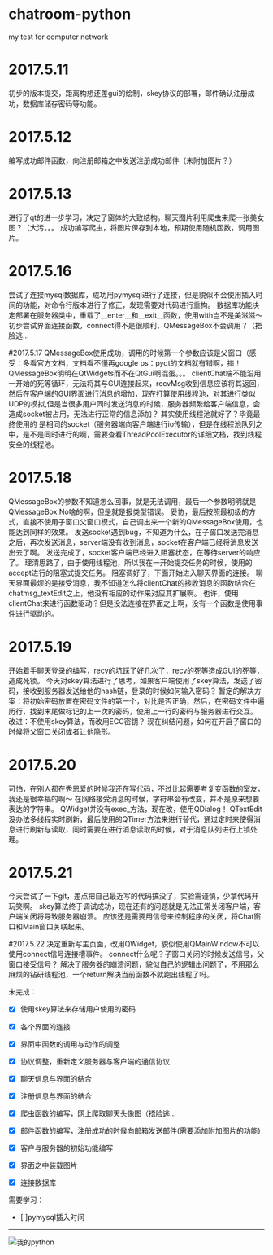 ﻿# chatroom-python
my test for computer network

# 2017.5.11
初步的版本提交，距离构想还差gui的绘制，skey协议的部署，邮件确认注册成功，数据库储存密码等功能。

# 2017.5.12
编写成功邮件函数，向注册邮箱之中发送注册成功邮件（未附加图片？）

# 2017.5.13
进行了qt的进一步学习，决定了窗体的大致结构。聊天图片利用爬虫来爬一张美女图？（大污。。。
成功编写爬虫，将图片保存到本地，预期使用随机函数，调用图片。

# 2017.5.16
尝试了连接mysql数据库，成功用pymysql进行了连接，但是貌似不会使用插入时间的功能，对命令行版本进行了修正，发现需要对代码进行重构。
数据库功能决定部署在服务器类中，重载了__enter__和__exit__函数，使用with岂不是美滋滋～
初步尝试界面连接函数，connect得不是很顺利，QMessageBox不会调用？（捂脸逃...

#2017.5.17
QMessageBox使用成功，调用的时候第一个参数应该是父窗口（感受：多看官方文档，文档看不懂再google
ps：pyqt的文档就有错啊，摔！QMessageBox明明在QtWidgets而不在QtGui啊混蛋。。。
clientChat端不能沿用一开始的死等循环，无法将其与GUI连接起来，recvMsg收到信息应该将其返回，然后在客户端的GUI界面进行消息的增加，现在打算使用线程池，对其进行类似UDP的模拟,但是当很多用户同时发送消息的时候，服务器频繁给客户端信息，会造成socket被占用，无法进行正常的信息添加？
其实使用线程池就好了？毕竟最终使用的	是相同的socket（服务器端向客户端进行io传输），但是在线程池队列之中，是不是同时进行的啊，需要查看ThreadPoolExecutor的详细文档，找到线程安全的线程池。

# 2017.5.18
QMessageBox的参数不知道怎么回事，就是无法调用，最后一个参数明明就是QMessageBox.No啥的啊，但是就是报类型错误。
妥协，最后按照最初级的方式，直接不使用子窗口父窗口模式，自己调出来一个新的QMessageBox使用，也能达到同样的效果。
发送socket遇到bug，不知道为什么，在子窗口发送完消息之后，再次发送消息，server端没有收到消息，socket在客户端已经将消息发送出去了啊。
发送完成了，socket客户端已经进入阻塞状态，在等待server的响应了。
理清思路了，由于使用线程池，所以我在一开始提交任务的时候，使用的accept进行的阻塞式提交任务。
阻塞调好了，下面开始进入聊天界面的连接。
聊天界面最烦的是接受消息，我不知道怎么将clientChat的接收消息的函数结合在chatmsg_textEdit之上，他没有相应的动作来对应其扩展啊。
也许，使用clientChat来进行函数驱动？但是没法连接在界面之上啊，没有一个函数是使用事件进行驱动的。

# 2017.5.19
开始着手聊天登录的编写，recv的坑踩了好几次了，recv的死等造成GUI的死等，造成死锁。
今天对skey算法进行了思考，如果客户端使用了skey算法，发送了密码，接收到服务器发送给他的hash链，登录的时候如何输入密码？
暂定的解决方案：将初始密码放置在密码文件的第一个，对比是否正确，然后，在密码文件中遍历行，找到末尾做标记的上一次的密码，使用上一行的密码与服务器进行交互。
改进：不使用skey算法，而改用ECC密钥？
现在纠结问题，如何在开启子窗口的时候将父窗口关闭或者让他隐形。

# 2017.5.20
可怕，在别人都在秀恩爱的时候我还在写代码，不过比起需要考复变函数的室友，我还是很幸福的啊～
在网络接受消息的时候，字符串会有改变，并不是原来想要表达的字符串。
QWidget并没有exec_方法，现在改，使用QDialog！
QTextEdit没办法多线程实时刷新，最后使用的QTimer方法来进行替代，通过定时来使得消息进行刷新与读取，同时需要在进行消息读取的时候，对于消息队列进行上锁处理。

# 2017.5.21
今天尝试了一下git，差点把自己最近写的代码搞没了，实验需谨慎，少拿代码开玩笑啊。
skey算法终于调试成功，现在还有的问题就是无法正常关闭客户端，客户端关闭将导致服务器崩溃。
应该还是需要用信号来控制程序的关闭，将Chat窗口和Main窗口关联起来。

#2017.5.22
决定重新写主页面，改用QWidget，貌似使用QMainWindow不可以使用connect信号连接槽事件。
connect什么呢？子窗口关闭的时候发送信号，父窗口接受信号？
解决了服务器的崩溃问题，貌似自己的逻辑出问题了，不用那么麻烦的钻研线程池，一个return解决当前函数不就跑出线程了吗。 

未完成：


- [x] 使用skey算法来存储用户使用的密码
- [x] 各个界面的连接
- [x] 界面中函数的调用与动作的调整
- [x] 协议调整，重新定义服务器与客户端的通信协议
- [x] 聊天信息与界面的结合
- [x] 注册信息与界面的结合
- [x] 爬虫函数的编写，网上爬取聊天头像图（捂脸逃...
- [x] 邮件函数的编写，注册成功的时候向邮箱发送邮件(需要添加附加图片的功能)
- [x] 客户与服务器的初始功能编写
- [x] 界面之中装载图片
- [x] 连接数据库



需要学习：

- [ ]pymysql插入时间

---

![我的python][1]


  [1]: https://timgsa.baidu.com/timg?image&quality=80&size=b9999_10000&sec=1494998579996&di=27ad00f1bf0a3760088bb38ee3985549&imgtype=0&src=http://www.thebigdata.cn/upload/2015-07/150717160792471.png
